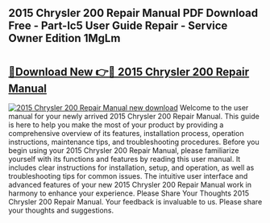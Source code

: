 ## 2015 Chrysler 200 Repair Manual PDF Download Free - Part-lc5 User Guide Repair - Service Owner Edition 1MgLm

# <h2><a href="http://bc16773.oget.top/?id=2015+Chrysler+200+Repair+Manual">🔗Download New 👉🔴 2015 Chrysler 200 Repair Manual</a></h2>

[![2015 Chrysler 200 Repair Manual new download](https://i.imgur.com/5g1atiW.png)](http://bc16773.oget.top/?id=2015+Chrysler+200+Repair+Manual)
Welcome to the user manual for your newly arrived 2015 Chrysler 200 Repair Manual. This guide is here to help you make the most of your product by providing a comprehensive overview of its features, installation process, operation instructions, maintenance tips, and troubleshooting procedures. Before you begin using your 2015 Chrysler 200 Repair Manual, please familiarize yourself with its functions and features by reading this user manual. It includes clear instructions for installation, setup, and operation, as well as troubleshooting tips for common issues. The intuitive user interface and advanced features of your new 2015 Chrysler 200 Repair Manual work in harmony to enhance your experience. Please Share Your Thoughts 2015 Chrysler 200 Repair Manual. Your feedback is invaluable to us. Please share your thoughts and suggestions.
